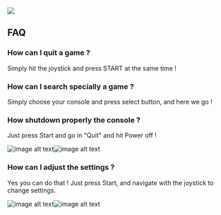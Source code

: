 <div class="image-header">
	<img src="https://i.imgur.com/32ObfXb.png"/>
</div>

## FAQ

### How can I quit a game ?

Simply hit the joystick and press START at the same time !

### How can I search specially a game ?

Simply choose your console and press select button, and here we go !

### How shutdown properly the console ?

Just press Start and go in "Quit" and hit Power off !

![image alt text](http://retrobox.happyblocks.info/project/Image/getting-started/RetroPie/image_16.png)![image alt text](http://retrobox.happyblocks.info/project/Image/getting-started/RetroPie/image_17.png)

### How can I adjust the settings ?

Yes you can do that ! Just press Start, and navigate with the joystick to change settings.

![image alt text](http://retrobox.happyblocks.info/project/Image/getting-started/RetroPie/image_14.png)![image alt text](http://retrobox.happyblocks.info/project/Image/getting-started/RetroPie/image_15.png)
